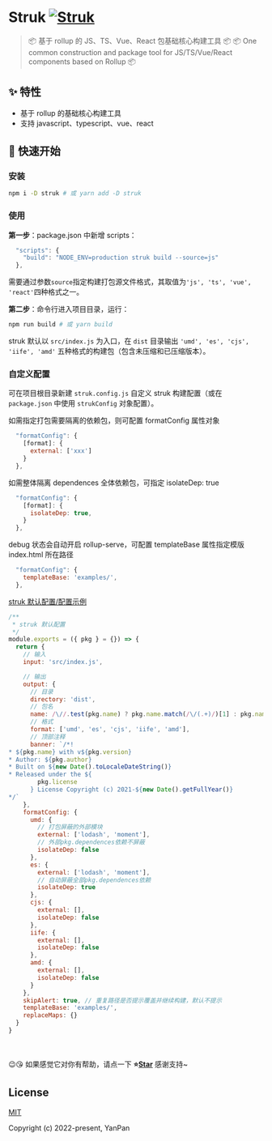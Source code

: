 <!-- <img src="icon.png" align="right" /> -->

# Struk [![Struk](https://cdn.rawgit.com/sindresorhus/awesome/d7305f38d29fed78fa85652e3a63e154dd8e8829/media/badge.svg)](https://github.com/yanppanmichael/struk#readme)

> 📦 基于 rollup 的 JS、TS、Vue、React 包基础核心构建工具 📦
> 📦 One common construction and package tool for JS/TS/Vue/React components based on Rollup 📦

## ✨ 特性

- 基于 rollup 的基础核心构建工具
- 支持 javascript、typescript、vue、react

## 🚀 快速开始

### 安装

```bash
npm i -D struk # 或 yarn add -D struk
```

### 使用

**第一步**：package.json 中新增 scripts：

```js
  "scripts": {
    "build": "NODE_ENV=production struk build --source=js"
  },
```

需要通过参数`source`指定构建打包源文件格式，其取值为`'js', 'ts', 'vue', 'react'`四种格式之一。

**第二步**：命令行进入项目目录，运行：

```bash
npm run build # 或 yarn build
```

struk 默认以 `src/index.js` 为入口，在 `dist` 目录输出 `'umd', 'es', 'cjs', 'iife', 'amd'` 五种格式的构建包（包含未压缩和已压缩版本）。

### 自定义配置

可在项目根目录新建 `struk.config.js` 自定义 struk 构建配置（或在 `package.json` 中使用 `strukConfig` 对象配置）。

如需指定打包需要隔离的依赖包，则可配置 formatConfig 属性对象

```js
  "formatConfig": {
    [format]: {
      external: ['xxx']
    }
  },
```

如需整体隔离 dependences 全体依赖包，可指定 isolateDep: true

```js
  "formatConfig": {
    [format]: {
      isolateDep: true,
    }
  },
```

debug 状态会自动开启 rollup-serve，可配置 templateBase 属性指定模版 index.html 所在路径

```js
  "formatConfig": {
    templateBase: 'examples/',
  },
```

[struk 默认配置/配置示例]()

```js
/**
 * struk 默认配置
 */
module.exports = ({ pkg } = {}) => {
  return {
    // 输入
    input: 'src/index.js',

    // 输出
    output: {
      // 目录
      directory: 'dist',
      // 包名
      name: /\//.test(pkg.name) ? pkg.name.match(/\/(.+)/)[1] : pkg.name,
      // 格式
      format: ['umd', 'es', 'cjs', 'iife', 'amd'],
      // 顶部注释
      banner: `/*!
* ${pkg.name} with v${pkg.version}
* Author: ${pkg.author}
* Built on ${new Date().toLocaleDateString()}
* Released under the ${
        pkg.license
      } License Copyright (c) 2021-${new Date().getFullYear()}
*/`
    },
    formatConfig: {
      umd: {
        // 打包屏蔽的外部模块
        external: ['lodash', 'moment'],
        // 外部pkg.dependences依赖不屏蔽
        isolateDep: false
      },
      es: {
        external: ['lodash', 'moment'],
        // 自动屏蔽全部pkg.dependences依赖
        isolateDep: true
      },
      cjs: {
        external: [],
        isolateDep: false
      },
      iife: {
        external: [],
        isolateDep: false
      },
      amd: {
        external: [],
        isolateDep: false
      }
    },
    skipAlert: true, // 重复路径是否提示覆盖并继续构建，默认不提示
    templateBase: 'examples/',
    replaceMaps: {}
  }
}
```

<br>
<br>
😉😘 如果感觉它对你有帮助，请点一下 <b>⭐️<a href="">Star</a></b> 感谢支持~

## License

[MIT](http://opensource.org/licenses/MIT)

Copyright (c) 2022-present, YanPan
